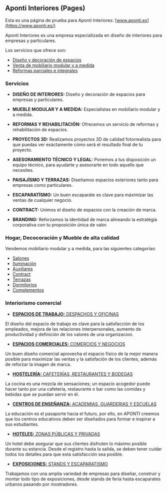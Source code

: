 ## Aponti Interiores (Pages)

Esta es una página de prueba para Aponti Interiores: [www.aponti.es](https://www.aponti.es/)

Aponti Interiores es una empresa especializada en diseño de interiores para empresas y particulares.

Los servicios que ofrece son:
- [Diseño y decoración de espacios](https://www.aponti.es/)
- [Venta de mobiliario modular y a medida](https://www.aponti.es/hogar)
- [Reformas parciales e integrales](https://www.aponti.es/)


### Servicios

- **DISEÑO DE INTERIORES:** Diseño y decoración de espacios para empresas y particulares.

- **MUEBLE MODULAR Y A MEDIDA:** Especialistas en mobiliario modular y a medida.

- **REFORMAS Y REHABILITACIÓN:** Ofrecemos un servicio de reformas y rehabilitación de espacios.

- **PROYECTOS 3D:** Realizamos proyectos 3D de calidad fotorrealista para que puedas ver exáctamente cómo será el resultado final de tu proyecto.

- **ASESORAMIENTO TÉCNICO Y LEGAL:** Ponemos a tus disposición un equipo técnico, para ayudarte y asesorarte en todo aquello que necesites.

- **PAISAJÍSMO Y TERRAZAS:** Diseñamos espacios exteriores tanto para empresas como particulares.

- **ESCAPARATÍSMO:** Un buen escaparáte es clave para máximizar las ventas de cualquier negocio.

- **CONTRACT:** Unimos el diseño de espacios con la creación de marca.

- **BRANDING:** Reforzamos la identidad de marca alineando la estratégia corporativa con tu proposición única de valor.


### Hogar, Decocoración y Mueble de alta calidad

Vendemos mobiliario modular y a medida, para las siguientes categorias:

- [Salones](https://www.aponti.es/hogar/categorias/salones/1)
- [Iluminación](https://www.aponti.es/hogar/categorias/iluminacion/2)
- [Auxiliares](https://www.aponti.es/hogar/categorias/auxiliares/3)
- [Contract](https://www.aponti.es/hogar/categorias/contract/6)
- [Terrazas](https://www.aponti.es/hogar/categorias/terrazas/5)
- [Dormitorios](https://www.aponti.es/hogar/categorias/dormitorios/4)
- [Complementos](https://www.aponti.es/hogar/categorias/complementos/7)


### Interiorismo comercial

- [**ESPACIOS DE TRABAJO:** DESPACHOS Y OFICINAS](https://www.aponti.es/negocios)

El diseño del espacio de trabajo es clave para la satisfacción de los empleados, mejora de las relaciones interpersonales, aumento de productividad y definición de los valores de una organizacion.


- [**ESPACIOS COMERCIALES:** COMERCIOS Y NEGOCIOS](https://www.aponti.es/negocios)

Un buen diseño comercial aprovecha el espacio físico de la mejor manera posible para maximizar las ventas y la satisfación de los clientes, además de reforzar la imagen de marca.

- [**HOSTELERÍA:** CAFETERÍAS, RESTAURANTES Y BODEGAS](https://www.aponti.es/negocios)

La cocina es una mezcla de sensaciones; un espacio acogedor puede hacer tanto por una cafetería, restaurante o bar como las comidas y bebidas que se puedan servir en él.

- [**CENTROS DE ENSEÑANZA:** ACADEMIAS, GUARDERIAS Y ESCUELAS](https://www.aponti.es/negocios)

La educación es el pasaporte hacia el futuro, por ello, en APONTI creemos que los centros educativos deben ser diseñados para formar e inspirar a sus estudiantes.

- [**HOTELES:** ZONAS PÚBLICAS Y PRIVADAS](https://www.aponti.es/negocios)

Un hotel debe asegurar que sus clientes disfruten lo máximo posible durante su estancia. Desde el registro hasta la salida, se deben tener cuidar todos los detalles para que esta satisfacción sea posible.

- [**EXPOSICIONES:** STANDS Y ESCAPARATISMO](https://www.aponti.es/negocios)

Trabajamos con una amplia variedad de empresas para diseñar, construir y montar todo tipo de exposiciones, desde stands de feria hasta escaparates urbanos pasando por mostradores.

